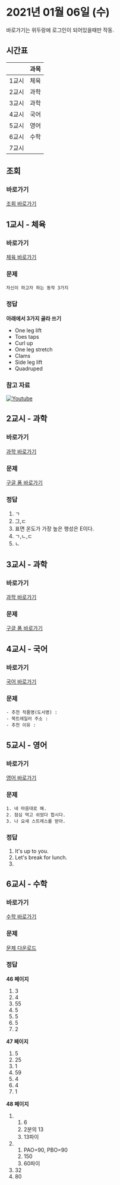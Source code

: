 # 2021년 01월 06일 (수)

바로가기는 위두랑에 로그인이 되어있을때만 작동.

## 시간표
|    |과목|
|----|----|
|1교시|체육|
|2교시|과학|
|3교시|과학|
|4교시|국어|
|5교시|영어|
|6교시|수학|
|7교시|   |

## 조회
### 바로가기
[조회 바로가기](https://rang.edunet.net/class/G000364114/classNotifyView.do?pageNo=1&notifySequence=305294)

## 1교시 - 체육
### 바로가기
[체육 바로가기](https://rang.edunet.net/class/G000363883/hmwkppList.do?hmwkSeq=756282&hmwkTypeCd=ALL)
### 문제
```
자신이 하고자 하는 동작 3가지
```
### 정답
**아래에서 3가지 골라 쓰기**
- One leg lift
- Toes taps
- Curl up
- One leg stretch
- Clams
- Side leg lift
- Quadruped
### 참고 자료
[![Youtube](http://img.youtube.com/vi/m0M_RrphUPU/0.jpg)](https://www.youtube.com/embed/m0M_RrphUPU "Youtube")

## 2교시 - 과학
### 바로가기
[과학 바로가기](https://rang.edunet.net/class/G000325054/hmwkppList.do?hmwkSeq=761960&hmwkTypeCd=ALL)
### 문제
[구글 폼 바로가기](https://forms.gle/TSjVYiovpGEBN8Y76)
### 정답
1. ㄱ
2. 그,ㄷ
3. 표면 온도가 가장 높은 행성은 E이다.
4. ㄱ,ㄴ,ㄷ
5. ㄴ

## 3교시 - 과학
### 바로가기
[과학 바로가기](https://rang.edunet.net/class/G000325054/hmwkppList.do?hmwkSeq=761960&hmwkTypeCd=ALL)
### 문제
[구글 폼 바로가기](https://forms.gle/7TJ7fMg6AxnCjPjr7)

## 4교시 - 국어
### 바로가기
[국어 바로가기](https://rang.edunet.net/class/G000323851/hmwkppList.do?hmwkSeq=761830&hmwkTypeCd=ALL)
### 문제
```
- 추천 작품명(도서명) :
- 북트레일러 주소 :
- 추천 이유 :
```

## 5교시 - 영어
### 바로가기
[영어 바로가기](https://rang.edunet.net/class/G000325221/hmwkppList.do?hmwkSeq=756496&hmwkTypeCd=ALL)
### 문제
```
1. 네 마음대로 해.
2. 점심 먹고 쉬었다 합시다.
3. 나 요새 스트레스를 받아.
```
### 정답
1. It's up to you.
2. Let's break for lunch.
3. 

## 6교시 - 수학
### 바로가기
[수학 바로가기](https://rang.edunet.net/class/G000325357/hmwkppList.do?hmwkSeq=751000&hmwkTypeCd=ALL)
### 문제
[문제 다운로드](https://rang.edunet.net/common/fileDownload.do?type=homework&sequence=519300)
### 정답
__46 페이지__
1. 3
2. 4
3. 55
4. 5
5. 5
6. 5
7. 2

__47 페이지__
1. 5
2. 25
3. 1
4. 59
5. 4
6. 4
7. 1

__48 페이지__
1. 1. 6
   2. 2분의 13
   3. 13파이
2. 1. PAO=90, PBO=90
   2. 150
   3. 60파이
3. 32
4. 80
